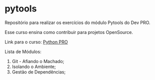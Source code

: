 # pytools
Repositório para realizar os exercícios do módulo Pytools do Dev PRO. 

Esse curso ensina como contribuir para projetos OpenSource. 

Link para o curso: [Python PRO](https://www.pythonpro.com.br) 

Lista de Módulos:
1. Git - Afiando o Machado;
2. Isolando o Ambiente;
3. Gestão de Dependências;